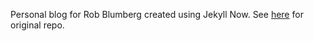 Personal blog for Rob Blumberg created using Jekyll Now. See [here](https://github.com/barryclark/jekyll-now) for original repo.

